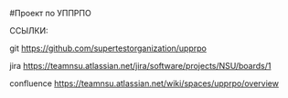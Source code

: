 #Проект по УППРПО

ССЫЛКИ:
 
 git
https://github.com/supertestorganization/upprpo

jira
https://teamnsu.atlassian.net/jira/software/projects/NSU/boards/1

confluence
https://teamnsu.atlassian.net/wiki/spaces/upprpo/overview
